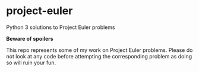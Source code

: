 # project-euler
Python 3 solutions to Project Euler problems


**Beware of spoilers**

This repo represents some of my work on Project Euler problems. Please do not look at any code before attempting the corresponding problem as doing so will ruin your fun.

